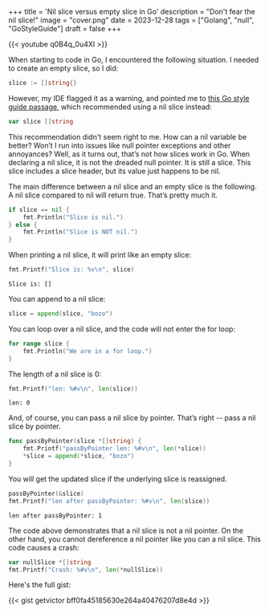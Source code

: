 +++
title = 'Nil slice versus empty slice in Go'
description = "Don't fear the nil slice!"
image = "cover.png"
date = 2023-12-28
tags = ["Golang", "null", "GoStyleGuide"]
draft = false
+++

{{< youtube q0B4q_0u4XI >}}

When starting to code in Go, I encountered the following situation. I needed to create an empty slice, so I did:

```go
slice := []string{}
```

However, my IDE flagged it as a warning, and pointed me to [this Go style guide passage](https://go.dev/wiki/CodeReviewComments#declaring-empty-slices), which recommended using a nil slice instead:

```go
var slice []string
```

This recommendation didn't seem right to me. How can a nil variable be better? Won’t I run into issues like null pointer exceptions and other annoyances? Well, as it turns out, that’s not how slices work in Go. When declaring a nil slice, it is not the dreaded null pointer. It is still a slice. This slice includes a slice header, but its value just happens to be nil.

The main difference between a nil slice and an empty slice is the following. A nil slice compared to nil will return true. That’s pretty much it.

```go
if slice == nil {
	fmt.Println("Slice is nil.")
} else {
	fmt.Println("Slice is NOT nil.")
}
```

When printing a nil slice, it will print like an empty slice:

```go
fmt.Printf("Slice is: %v\n", slice)
```

```
Slice is: []
```

You can append to a nil slice:

```go
slice = append(slice, "bozo")
```

You can loop over a nil slice, and the code will not enter the for loop:

```go
for range slice {
	fmt.Println("We are in a for loop.")
}
```

The length of a nil slice is 0:

```go
fmt.Printf("len: %#v\n", len(slice))
```

```
len: 0
```

And, of course, you can pass a nil slice by pointer. That’s right -- pass a nil slice by pointer.

```go
func passByPointer(slice *[]string) {
    fmt.Printf("passByPointer len: %#v\n", len(*slice))
    *slice = append(*slice, "bozo")
}
```

You will get the updated slice if the underlying slice is reassigned.

```go
passByPointer(&slice)
fmt.Printf("len after passByPointer: %#v\n", len(slice))
```

```
len after passByPointer: 1
```

The code above demonstrates that a nil slice is not a nil pointer. On the other hand, you cannot dereference a nil pointer like you can a nil slice. This code causes a crash:

```go
var nullSlice *[]string
fmt.Printf("Crash: %#v\n", len(*nullSlice))
```

Here's the full gist:

{{< gist getvictor bff0fa45185630e264a40476207d8e4d >}}
